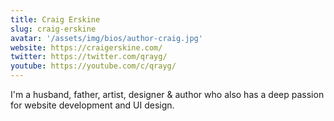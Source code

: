```yaml
---
title: Craig Erskine
slug: craig-erskine
avatar: '/assets/img/bios/author-craig.jpg'
website: https://craigerskine.com/
twitter: https://twitter.com/qrayg/
youtube: https://youtube.com/c/qrayg/
---
```


I'm a husband, father, artist, designer & author who also has a deep passion for website development and UI design.
